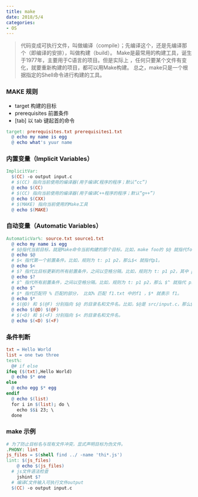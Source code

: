 ```yaml
---
title: make
date: 2018/5/4
categories:
- OS
---
```


> 代码变成可执行文件，叫做编译（compile）；先编译这个，还是先编译那个（即编译的安排），叫做构建（build）。
Make是最常用的构建工具，诞生于1977年，主要用于C语言的项目。但是实际上 ，任何只要某个文件有变化，就要重新构建的项目，都可以用Make构建。
总之，make只是一个根据指定的Shell命令进行构建的工具。

### MAKE 规则
+ target 构建的目标
+ prerequisites 前置条件
+ [tab]  <commands> 以 tab 键起首的命令
```makefile
target: prerequisites.txt prerequisites1.txt
  @ echo my name is egg
  @ echo what's yuur name
```

### 内置变量（Implicit Variables）
```makefile
ImplicitVar:
  $(CC) -o output input.c
  # $(CC) 指向当前使用的编译器(用于编译C程序的程序；默认“cc”)
  @ echo $(CC)
  # $(CC) 指向当前使用的编译器(用于编译C++程序的程序；默认“g++”)
  @ echo $(CXX)
  # $(MAKE) 指向当前使用的Make工具
  @ echo $(MAKE)
```

### 自动变量（Automatic Variables）
```makefile
AutomaticVar%: source.txt source1.txt
  @ echo my name is egg
  # $@指代当前目标，就是Make命令当前构建的那个目标。比如，make foo的 $@ 就指代foo。
  @ echo $@
  # $< 指代第一个前置条件。比如，规则为 t: p1 p2，那么$< 就指代p1。
  @ echo $<
  # $? 指代比目标更新的所有前置条件，之间以空格分隔。比如，规则为 t: p1 p2，其中 p2 的时间戳比 t 新，$?就指代p2
  @ echo $?
  # $^ 指代所有前置条件，之间以空格分隔。比如，规则为 t: p1 p2，那么 $^ 就指代 p1 p2 。
  @ echo $^
  # $* 指代匹配符 % 匹配的部分， 比如% 匹配 f1.txt 中的f1 ，$* 就表示 f1。
  @ echo $*
  # $(@D) 和 $(@F) 分别指向 $@ 的目录名和文件名。比如，$@是 src/input.c，那么$(@D) 的值为 src ，$(@F) 的值为 input.c。
  @ echo $(@D) $(@F)
  # $(<D) 和 $(<F) 分别指向 $< 的目录名和文件名。
  @ echo $(<D) $(<F)
```

### 条件判断
```makefile
txt = Hello World
list = one two three
test%:
  @# if else
ifeq ($(txt),Hello World) 
  @ echo $* one
else
  @ echo egg $* egg
endif
  @ echo $(list)
  for i in $(list); do \
    echo $$i 23; \
  done
```

### make 示例
```makefile
# 为了防止目标名与现有文件冲突，显式声明目标为伪文件。
.PHONY: lint
js_files = $(shell find ../ -name 'thi*.js')
lint: $(js_files)
	@ echo $(js_files)
  # js文件语法检查
	jshint $?
  # 编译C文件输入可执行文件output
  $(CC) -o output input.c
```